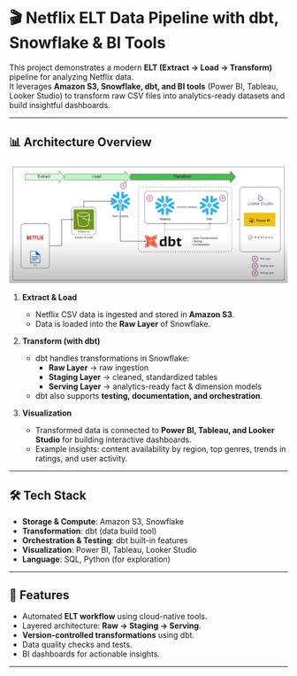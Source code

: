 # 🎬 Netflix ELT Data Pipeline with dbt, Snowflake & BI Tools

This project demonstrates a modern **ELT (Extract → Load → Transform)** pipeline for analyzing Netflix data.  
It leverages **Amazon S3, Snowflake, dbt, and BI tools** (Power BI, Tableau, Looker Studio) to transform raw CSV files into analytics-ready datasets and build insightful dashboards.

---

## 📊 Architecture Overview

![Netflix ELT Pipeline](dbt.png)

1. **Extract & Load**
   - Netflix CSV data is ingested and stored in **Amazon S3**.
   - Data is loaded into the **Raw Layer** of Snowflake.

2. **Transform (with dbt)**
   - dbt handles transformations in Snowflake:
     - **Raw Layer** → raw ingestion  
     - **Staging Layer** → cleaned, standardized tables  
     - **Serving Layer** → analytics-ready fact & dimension models  
   - dbt also supports **testing, documentation, and orchestration**.

3. **Visualization**
   - Transformed data is connected to **Power BI, Tableau, and Looker Studio** for building interactive dashboards.
   - Example insights: content availability by region, top genres, trends in ratings, and user activity.

---

## 🛠 Tech Stack

- **Storage & Compute**: Amazon S3, Snowflake  
- **Transformation**: dbt (data build tool)  
- **Orchestration & Testing**: dbt built-in features  
- **Visualization**: Power BI, Tableau, Looker Studio  
- **Language**: SQL, Python (for exploration)

---

## 🚀 Features

- Automated **ELT workflow** using cloud-native tools.  
- Layered architecture: **Raw → Staging → Serving**.  
- **Version-controlled transformations** using dbt.  
- Data quality checks and tests.  
- BI dashboards for actionable insights.  

---

